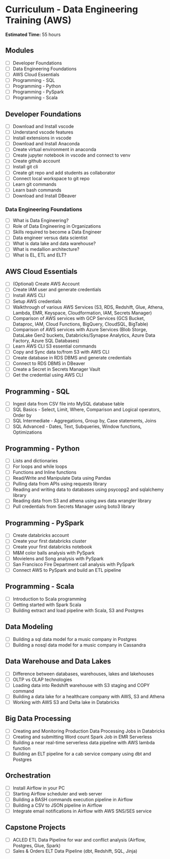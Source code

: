 # Curriculum - Data Engineering Training (AWS)

**Estimated Time:** 55 hours

## Modules

* [ ] Developer Foundations
* [ ] Data Engineering Foundations
* [ ] AWS Cloud Essentials
* [ ] Programming - SQL
* [ ] Programming - Python
* [ ] Programming - PySpark
* [ ] Programming - Scala

## Developer Foundations

* [ ] Download and Install vscode
* [ ] Understand vscode features
* [ ] Install extensions in vscode
* [ ] Download and Install Anaconda
* [ ] Create virtual environment in anaconda
* [ ] Create jupyter notebook in vscode and connect to venv
* [ ] Create github account
* [ ] Install git cli
* [ ] Create git repo and add students as collaborator
* [ ] Connect local workspace to git repo
* [ ] Learn git commands
* [ ] Learn bash commands
* [ ] Download and Install DBeaver

### Data Engineering Foundations

* [ ] What is Data Engineering?
* [ ] Role of Data Engineering in Organizations
* [ ] Skills required to become a Data Engineer
* [ ] Data engineer versus data scientist
* [ ] What is data lake and data warehouse?
* [ ] What is medallion architecture?
* [ ] What is EL, ETL and ELT?

## AWS Cloud Essentials

* [ ] (Optional) Create AWS Account
* [ ] Create IAM user and generate credentials
* [ ] Install AWS CLI
* [ ] Setup AWS credentials
* [ ] Walkthrough of various AWS Services (S3, RDS, Redshift, Glue, Athena, Lambda, EMR, Keyspace, Cloudformation, IAM, Secrets Manager)
* [ ] Comparison of AWS services with GCP Services (GCS Bucket, Dataproc, IAM, Cloud Functions, BigQuery, CloudSQL, BigTable)
* [ ] Comparison of AWS services with Azure Services (Blob Storge, DataLake Gen2 buckets, Databricks/Synapse Analytics, Azure Data Factory, Azure SQL Databases)
* [ ] Learn AWS CLI S3 essential commands
* [ ] Copy and Sync data to/from S3 with AWS CLI
* [ ] Create database in RDS DBMS and generate credentials
* [ ] Connect to RDS DBMS in DBeaver
* [ ] Create a Secret in Secrets Manager Vault
* [ ] Get the credential using AWS CLI

## Programming - SQL

* [ ] Ingest data from CSV file into MySQL database table
* [ ] SQL Basics - Select, Limit, Where, Comparison and Logical operators, Order by
* [ ] SQL Intermediate - Aggregations, Group by, Case statements, Joins
* [ ] SQL Advanced - Dates, Text, Subqueries, Window functions, Optimizations

## Programming - Python

* [ ] Lists and dictionaries
* [ ] For loops and while loops
* [ ] Functions and Inline functions
* [ ] Read/Write and Manipulate Data using Pandas
* [ ] Pulling data from APIs using requests library
* [ ] Reading and writing data to databases using psycopg2 and sqlalchemy library
* [ ] Reading data from S3 and athena using aws data wrangler library
* [ ] Pull credentials from Secrets Manager using boto3 library

## Programming - PySpark

* [ ] Create databricks account
* [ ] Create your first databricks cluster
* [ ] Create your first databricks notebook
* [ ] M&M color balls analysis with PySpark
* [ ] Movielens and Song analysis with PySpark
* [ ] San Francisco Fire Department call analysis with PySpark
* [ ] Connect AWS to PySpark and build an ETL pipeline

## Programming - Scala

* [ ] Introduction to Scala programming
* [ ] Getting started with Spark Scala
* [ ] Building extract and load pipeline with Scala, S3 and Postgres

## Data Modeling

* [ ] Building a sql data model for a music company in Postgres
* [ ] Building a nosql data model for a music company in Cassandra

## Data Warehouse and Data Lakes

* [ ] Difference between databases, warehouses, lakes and lakehouses
* [ ] OLTP vs OLAP technologies
* [ ] Loading data into Redshift warehouse with S3 staging and COPY command
* [ ] Building a data lake for a healthcare company with AWS, S3 and Athena
* [ ] Working with AWS S3 and Delta lake in Databricks

## Big Data Processing

* [ ] Creating and Monitoring Production Data Processing Jobs in Databricks
* [ ] Creating and submitting Word count Spark Job in EMR Serverless
* [ ] Building a near real-time serverless data pipeline with AWS lambda function
* [ ] Building an ELT pipeline for a cab service company using dbt and Postgres

## Orchestration

* [ ] Install Airflow in your PC
* [ ] Starting Airflow scheduler and web server
* [ ] Building a BASH commands execution pipeline in Airflow
* [ ] Building a CSV to JSON pipeline in Airflow
* [ ] Integrate email notifications in Airflow with AWS SNS/SES service

## Capstone Projects

* [ ] ACLED ETL Data Pipeline for war and conflict analysis (Airflow, Postgres, Glue, Spark)
* [ ] Sales & Orders ELT Data Pipeline (dbt, Redshift, SQL, Jinja)
